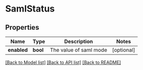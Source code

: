 # SamlStatus

## Properties
Name | Type | Description | Notes
------------ | ------------- | ------------- | -------------
**enabled** | **bool** | The value of saml mode | [optional] 

[[Back to Model list]](../README.md#documentation-for-models) [[Back to API list]](../README.md#documentation-for-api-endpoints) [[Back to README]](../README.md)


